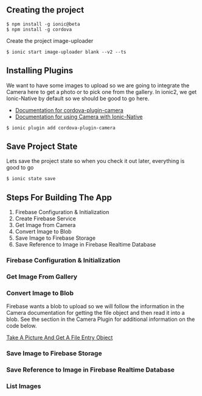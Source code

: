## Creating the project

```
$ npm install -g ionic@beta 
$ npm install -g cordova
```

Create the project image-uploader

```
$ ionic start image-uploader blank --v2 --ts
```

## Installing Plugins

We want to have some images to upload so we are going to integrate the Camera here to get a photo or to pick one from the gallery. In ionic2, we get Ionic-Native by default so we should be good to go here.

- [Documentation for cordova-plugin-camera](https://github.com/apache/cordova-plugin-camera)
- [Documentation for using Camera with Ionic-Native](http://ionicframework.com/docs/v2/native/camera/)

```
$ ionic plugin add cordova-plugin-camera
```

## Save Project State
Lets save the project state so when you check it out later, everything is good to go
```
$ ionic state save
```

## Steps For Building The App
1. Firebase Configuration & Initialization
2. Create Firebase Service
3. Get Image from Camera
4. Convert Image to Blob
5. Save Image to Firebase Storage
6. Save Reference to Image in Firebase Realtime Database

### Firebase Configuration & Initialization

### Get Image From Gallery

### Convert Image to Blob
Firebase wants a blob to upload so we will follow the information in the Camera documentation for getting the file object and then read it into a blob. See the section in the Camera Plugin for additional information on the code below.

[Take A Picture And Get A File Entry Object](https://github.com/apache/cordova-plugin-camera#take-a-picture-and-get-a-fileentry-object-)



### Save Image to Firebase Storage

### Save Reference to Image in Firebase Realtime Database

### List Images